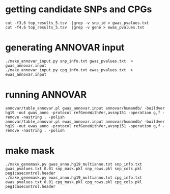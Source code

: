 # getting candidate SNPs and CPGs


	cut -f3,6 top_results_5.tsv  |grep -v snp_id > gwas_pvalues.txt
	cut -f4,6 top_results_5.tsv  |grep -v gene > ewas_pvalues.txt

# generating ANNOVAR input

	./make_annovar_input.py snp_info.txt gwas_pvalues.txt  > gwas_annovar.input
	./make_annovar_input.py cpg_info.txt ewas_pvalues.txt  > ewas_annovar.input

# running ANNOVAR

	annovar/table_annovar.pl gwas_annovar.input annovar/humandb/ -buildver hg19 -out gwas_anno -protocol refGeneWithVer,avsnp151 -operation g,f -remove -nastring . -polish
	annovar/table_annovar.pl ewas_annovar.input annovar/humandb/ -buildver hg19 -out ewas_anno -protocol refGeneWithVer,avsnp151 -operation g,f -remove -nastring . -polish

# make mask

	./make_genemask.py gwas_anno.hg19_multianno.txt snp_info.txt gwas_pvalues.txt 0.01 snp_mask.pkl snp_rows.pkl snp_cols.pkl peg1casecontrol.header
	./make_genemask.py ewas_anno.hg19_multianno.txt cpg_info.txt ewas_pvalues.txt 0.01 cpg_mask.pkl cpg_rows.pkl cpg_cols.pkl peg1casecontrol.header
